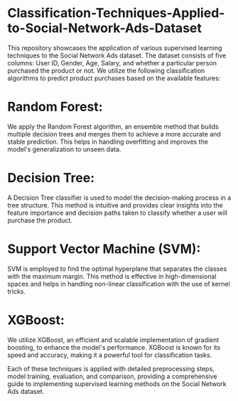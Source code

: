 # Classification-Techniques-Applied-to-Social-Network-Ads-Dataset
This repository showcases the application of various supervised learning techniques to the Social Network Ads dataset. The dataset consists of five columns: User ID, Gender, Age, Salary, and whether a particular person purchased the product or not. We utilize the following classification algorithms to predict product purchases based on the available features:

# Random Forest:
We apply the Random Forest algorithm, an ensemble method that builds multiple decision trees and merges them to achieve a more accurate and stable prediction. This helps in handling overfitting and improves the model's generalization to unseen data.

# Decision Tree: 
A Decision Tree classifier is used to model the decision-making process in a tree structure. This method is intuitive and provides clear insights into the feature importance and decision paths taken to classify whether a user will purchase the product.

# Support Vector Machine (SVM):
SVM is employed to find the optimal hyperplane that separates the classes with the maximum margin. This method is effective in high-dimensional spaces and helps in handling non-linear classification with the use of kernel tricks.

# XGBoost:
We utilize XGBoost, an efficient and scalable implementation of gradient boosting, to enhance the model's performance. XGBoost is known for its speed and accuracy, making it a powerful tool for classification tasks.

Each of these techniques is applied with detailed preprocessing steps, model training, evaluation, and comparison, providing a comprehensive guide to implementing supervised learning methods on the Social Network Ads dataset.

